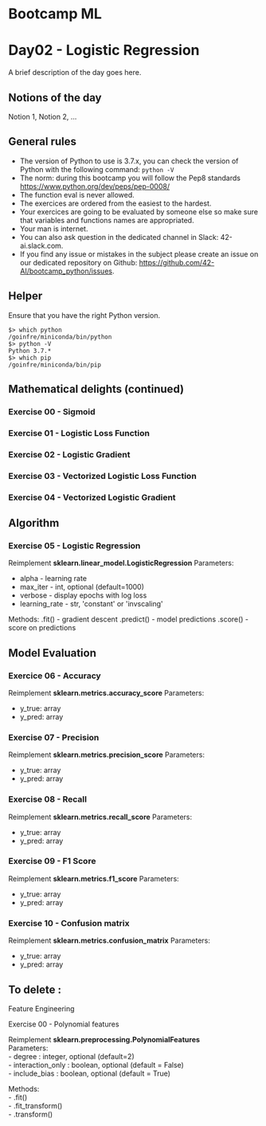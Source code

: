 # Bootcamp ML

# Day02 - Logistic Regression

A brief description of the day goes here.

## Notions of the day

Notion 1, Notion 2, ...

## General rules

* The version of Python to use is 3.7.x, you can check the version of Python with the following command: `python -V`
* The norm: during this bootcamp you will follow the Pep8 standards https://www.python.org/dev/peps/pep-0008/
* The function eval is never allowed.
* The exercices are ordered from the easiest to the hardest.
* Your exercices are going to be evaluated by someone else so make sure that variables and functions names are appropriated. 
* Your man is internet.
* You can also ask question in the dedicated channel in Slack: 42-ai.slack.com.
* If you find any issue or mistakes in the subject please create an issue on our dedicated repository on Github: https://github.com/42-AI/bootcamp_python/issues.

## Helper 

Ensure that you have the right Python version.

```
$> which python
/goinfre/miniconda/bin/python
$> python -V
Python 3.7.*
$> which pip
/goinfre/miniconda/bin/pip
```

## Mathematical delights (continued)

### Exercise 00 - Sigmoid

### Exercise 01 - Logistic Loss Function

### Exercise 02 - Logistic Gradient

### Exercise 03 - Vectorized Logistic Loss Function

### Exercise 04 - Vectorized Logistic Gradient


## Algorithm

### Exercise 05 - Logistic Regression
Reimplement **sklearn.linear_model.LogisticRegression**
Parameters:
  - alpha - learning rate
  - max_iter - int, optional (default=1000)
  - verbose - display epochs with log loss
  - learning_rate - str, 'constant' or 'invscaling'

Methods:
    .fit() - gradient descent
    .predict() - model predictions
    .score() - score on predictions

## Model Evaluation

### Exercice 06 - Accuracy
Reimplement **sklearn.metrics.accuracy_score**
Parameters:  
  - y_true: array
  - y_pred: array

### Exercise 07 - Precision
Reimplement **sklearn.metrics.precision_score**
Parameters:  
  - y_true: array
  - y_pred: array

### Exercise 08 - Recall
Reimplement **sklearn.metrics.recall_score**
Parameters:  
  - y_true: array
  - y_pred: array
  
### Exercise 09 - F1 Score
Reimplement **sklearn.metrics.f1_score**
Parameters:  
  - y_true: array
  - y_pred: array
  
 ### Exercise 10 - Confusion matrix
Reimplement **sklearn.metrics.confusion_matrix**
Parameters:  
  - y_true: array
  - y_pred: array
  
  
  
 
 ## To delete :
 Feature Engineering

Exercise 00 - Polynomial features

Reimplement **sklearn.preprocessing.PolynomialFeatures**  
Parameters:  
    - degree : integer, optional (default=2)  
    - interaction_only : boolean, optional (default = False)  
    - include_bias : boolean, optional (default = True)  

Methods:  
    - .fit()  
    - .fit_transform()  
    - .transform()  
